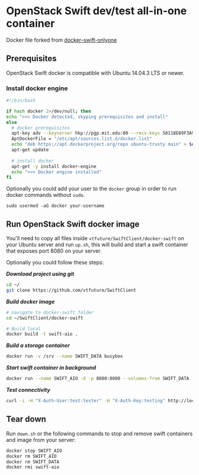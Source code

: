 # OpenStack Swift dev/test all-in-one container

Docker file forked from [docker-swift-onlyone](https://github.com/ccollicutt/docker-swift-onlyone)

## Prerequisites 

OpenStack Swift docker is compatible with Ubuntu 14.04.3 LTS or newer.

### Install docker engine

```bash
#!/bin/bash

if hash docker 2>/dev/null; then
echo ">>> Docker detected, skyping prerequisites and install"
else
  # docker prerequisites
  apt-key adv --keyserver hkp://pgp.mit.edu:80 --recv-keys 58118E89F3A912897C070ADBF76221572C52609D
  AptDockerFile = "/etc/apt/sources.list.d/docker.list"
  echo "deb https://apt.dockerproject.org/repo ubuntu-trusty main" > $AptDockerFile
  apt-get update
  
  # install docker
  apt-get -y install docker-engine 
  echo ">>> Docker engine installed"
fi
```

Optionally you could add your user to the `docker` group in order to run docker commands without `sudo`.

```
sudo usermod -aG docker your-username
```

## Run OpenStack Swift docker image

You'll need to copy all files inside `vtfuture/SwiftClient/docker-swift` on your Ubuntu server and run `up.sh`, this will build and start a swift container that exposes port 8080 on your server.

Optionally you could follow these steps:

***Download project using git***

```bash
cd ~/
git clone https://github.com/vtfuture/SwiftClient
```

***Build docker image***

```bash
# navigate to docker-swift folder
cd ~/SwiftClient/docker-swift

# Build local
docker build -t swift-aio .
```

***Build a storage container***

```bash
docker run -v /srv --name SWIFT_DATA busybox
```

***Start swift container in background***

```bash
docker run --name SWIFT_AIO -d -p 8080:8080 --volumes-from SWIFT_DATA -t swift-aio
```

***Test connectivity***

```bash
curl -i -H "X-Auth-User:test:tester" -H "X-Auth-Key:testing" http://localhost:8080/auth/v1.0/
```

## Tear down

Run `down.sh` or the following commands to stop and remove swift containers and image from your server:

```bash
docker stop SWIFT_AIO
docker rm SWIFT_AIO
docker rm SWIFT_DATA
docker rmi swift-aio
``` 
